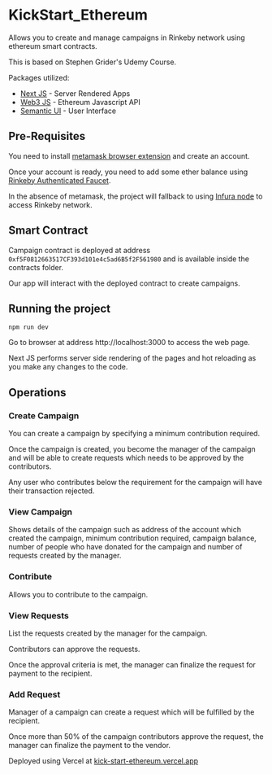 # KickStart_Ethereum

Allows you to create and manage campaigns in Rinkeby network using ethereum smart contracts.

This is based on Stephen Grider's Udemy Course.

Packages utilized:
  - [Next JS](https://nextjs.org/) - Server Rendered Apps
  - [Web3 JS](https://web3js.readthedocs.io/en/1.0/) - Ethereum Javascript API
  - [Semantic UI](https://react.semantic-ui.com/) - User Interface

## Pre-Requisites

You need to install [metamask browser extension](https://metamask.io/) and create an account.

Once your account is ready, you need to add some ether balance using [Rinkeby Authenticated Faucet](https://faucet.rinkeby.io/).

In the absence of metamask, the project will fallback to using [Infura node](https://infura.io/) to access Rinkeby network.

## Smart Contract

Campaign contract is deployed at address `0xf5F0812663517CF393d101e4c5ad6B5f2F561980` and is available inside the contracts folder.

Our app will interact with the deployed contract to create campaigns.

## Running the project

```
npm run dev
```

Go to browser at address http://localhost:3000 to access the web page.

Next JS performs server side rendering of the pages and hot reloading as you make any changes to the code.

## Operations

### Create Campaign

You can create a campaign by specifying a minimum contribution required. 

Once the campaign is created, you become the manager of the campaign and will be able to create requests which needs to be approved by the contributors.

Any user who contributes below the requirement for the campaign will have their transaction rejected.

### View Campaign

Shows details of the campaign such as address of the account which created the campaign, minimum contribution required, campaign balance, number of people who have donated for the campaign and number of requests created by the manager.

### Contribute

Allows you to contribute to the campaign.

### View Requests

List the requests created by the manager for the campaign.

Contributors can approve the requests.

Once the approval criteria is met, the manager can finalize the request for payment to the recipient.

### Add Request

Manager of a campaign can create a request which will be fulfilled by the recipient.

Once more than 50% of the campaign contributors approve the request, the manager can finalize the payment to the vendor. 

Deployed using Vercel at [kick-start-ethereum.vercel.app](http://kick-start-ethereum.vercel.app/)
